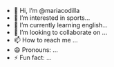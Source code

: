 - 👋 Hi, I’m @mariacodilla
- 👀 I’m interested in sports...
- 🌱 I’m currently learning english...
- 💞️ I’m looking to collaborate on ...
- 📫 How to reach me ...
- 😄 Pronouns: ...
- ⚡ Fun fact: ...

<!---
mariacodilla/mariacodilla is a ✨ special ✨ repository because its `README.md` (this file) appears on your GitHub profile.
You can click the Preview link to take a look at your changes.
--->
